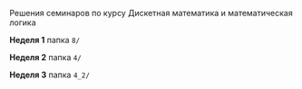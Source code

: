 Решения семинаров по курсу Дискетная математика и математическая логика

**Неделя 1**
папка `8/`

**Неделя 2**
папка `4/`

**Неделя 3**
папка `4_2/`
